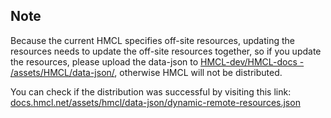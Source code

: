 ## Note

Because the current HMCL specifies off-site resources, updating the resources needs to update the off-site resources together, so if you update the resources, please upload the data-json to [HMCL-dev/HMCL-docs - /assets/HMCL/data-json/](https://github.com/HMCL-dev/HMCL-docs/tree/main/assets/hmcl/data-json/), otherwise HMCL will not be distributed.
 
You can check if the distribution was successful by visiting this link: [docs.hmcl.net/assets/hmcl/data-json/dynamic-remote-resources.json](https://docs.hmcl.net/assets/hmcl/data-json/dynamic-remote-resources.json)